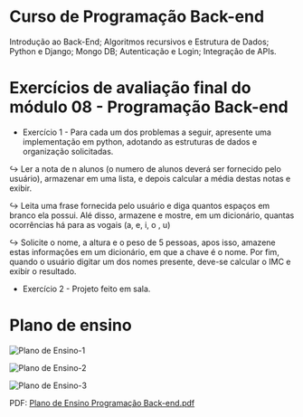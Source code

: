 # Curso de Programação Back-end

Introdução ao Back-End; Algoritmos recursivos e Estrutura de Dados; Python e Django; Mongo DB;
Autenticação e Login; Integração de APIs. 

# Exercícios de avaliação final do módulo 08 - Programação Back-end

* Exercício 1 -  Para cada um dos problemas a seguir, apresente uma implementação em python, adotando as estruturas de dados e organização solicitadas.


↪ Ler a nota de n alunos (o numero de alunos deverá ser fornecido pelo usuário), armazenar em uma lista, e depois calcular a média destas notas e exibir.


↪ Leita uma frase fornecida pelo usuário e diga quantos espaços em branco ela possui. Alé disso, armazene e mostre, em um dicionário, quantas ocorrências há para as vogais (a, e, i, o , u)


↪ Solicite o nome, a altura e o peso de 5 pessoas, apos isso, amazene estas informações em um dicionário, em que a chave é o nome. Por fim, quando o usuário digitar um dos nomes presente, deve-se calcular o IMC e exibir o resultado.


* Exercício 2 - Projeto feito em sala.

# Plano de ensino

![Plano de Ensino-1](https://github.com/DayanFA/Capacitacao-em-Engenharia-de-Software/assets/123272343/b828be26-2875-462e-8a6e-615b1a20cc96)

![Plano de Ensino-2](https://github.com/DayanFA/Capacitacao-em-Engenharia-de-Software/assets/123272343/ced213d2-c995-4f02-8e27-fed30f0c93d6)

![Plano de Ensino-3](https://github.com/DayanFA/Capacitacao-em-Engenharia-de-Software/assets/123272343/25c48907-3cba-42d5-8656-c4f6c88e79de)

PDF: [Plano de Ensino Programação Back-end.pdf](https://github.com/DayanFA/Capacitacao-em-Engenharia-de-Software/files/11839889/Plano.de.Ensino.Programacao.Back-end.pdf)
